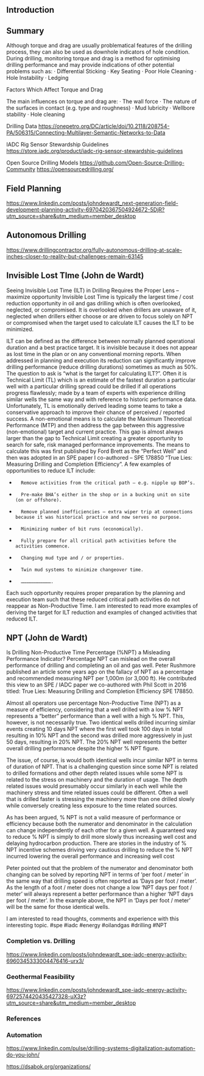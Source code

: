 ## Introduction



## Summary



Although torque and drag are usually problematical features of the drilling process, they can also be used as downhole indicators of hole condition. During drilling, monitoring torque and drag is a method for optimising drilling performance and may provide indications of other potential problems such as:
·     Differential Sticking
·     Key Seating
·     Poor Hole Cleaning
·     Hole Instability
·     Ledging

Factors Which Affect Torque and Drag
 
The main influences on torque and drag are:
·        The wall force
·        The nature of the surfaces in contact (e.g. type and roughness)
·        Mud lubricity
·        Wellbore stability
·        Hole cleaning


Drilling Data
https://onepetro.org/DC/article/doi/10.2118/208754-PA/506315/Connecting-Multilayer-Semantic-Networks-to-Data

IADC Rig Sensor Stewardship Guidelines
https://store.iadc.org/product/iadc-rig-sensor-stewardship-guidelines


Open Source Drilling Models
https://github.com/Open-Source-Drilling-Community
https://opensourcedrilling.org/

## Field Planning

https://www.linkedin.com/posts/johndewardt_next-generation-field-development-planning-activity-6970420367504924672-5DjR?utm_source=share&utm_medium=member_desktop


## Autonomous Drilling

https://www.drillingcontractor.org/fully-autonomous-drilling-at-scale-inches-closer-to-reality-but-challenges-remain-63145

## Invisible Lost TIme (John de Wardt)

Seeing Invisible Lost Time (ILT) in Drilling Requires the Proper Lens – maximize opportunity
Invisible Lost Time is typically the largest time / cost reduction opportunity in oil and gas drilling which is often overlooked, neglected, or compromised. It is overlooked when drillers are unaware of it, neglected when drillers either choose or are driven to focus solely on NPT or compromised when the target used to calculate ILT causes the ILT to be minimized.

ILT can be defined as the difference between normally planned operational duration and a best practice target. It is invisible because it does not appear as lost time in the plan or on any conventional morning reports. When addressed in planning and execution its reduction can significantly improve drilling performance (reduce drilling durations) sometimes as much as 50%.
The question to ask is “what is the target for calculating ILT?”. Often it is Technical Limit (TL) which is an estimate of the fastest duration a particular well with a particular drilling spread could be drilled if all operations progress flawlessly; made by a team of experts with experience drilling similar wells the same way and with reference to historic performance data. Unfortunately, TL is emotionally derived leading some teams to take a conservative approach to improve their chance of perceived / reported success.
A non-emotional means is to calculate the Maximum Theoretical Performance (MTP) and then address the gap between this aggressive (non-emotional) target and current practice. This gap is almost always larger than the gap to Technical Limit creating a greater opportunity to search for safe, risk managed performance improvements. The means to calculate this was first published by Ford Brett as the “Perfect Well” and then was adopted in an SPE paper I co-authored – SPE 178850 “True Lies: Measuring Drilling and Completion Efficiency”.
A few examples of opportunities to reduce ILT include:
-       Remove activities from the critical path – e.g. nipple up BOP’s.
-       Pre-make BHA’s either in the shop or in a bucking unit on site (on or offshore).
-       Remove planned inefficiencies – extra wiper trip at connections because it was historical practice and now serves no purpose.
-       Minimizing number of bit runs (economically).
-       Fully prepare for all critical path activities before the activities commence.
-       Changing mud type and / or properties.
-       Twin mud systems to minimize changeover time.
-       …………………………….
Each such opportunity requires proper preparation by the planning and execution team such that these reduced critical path activities do not reappear as Non-Productive Time.
I am interested to read more examples of deriving the target for ILT reduction and examples of changed activities that reduced ILT.


## NPT (John de Wardt)


Is Drilling Non-Productive Time Percentage (%NPT) a Misleading Performance Indicator?
Percentage NPT can mislead on the overall performance of drilling and completing an oil and gas well. Peter Rushmore published an article some years ago on the fallacy of NPT as a percentage and recommended measuring NPT per 1,000m (or 3,000 ft). He contributed this view to an SPE / IADC paper we co-authored with Phil Scott in 2016 titled: True Lies: Measuring Drilling and Completion Efficiency SPE 178850.

Almost all operators use percentage Non-Productive Time (NPT) as a measure of efficiency, considering that a well drilled with a low % NPT represents a “better” performance than a well with a high % NPT. This, however, is not necessarily true. Two identical wells drilled incurring similar events creating 10 days NPT where the first well took 100 days in total resulting in 10% NPT and the second was drilled more aggressively in just 50 days, resulting in 20% NPT. The 20% NPT well represents the better overall drilling performance despite the higher % NPT figure. 

The issue, of course, is would both identical wells incur similar NPT in terms of duration of NPT. That is a challenging question since some NPT is related to drilled formations and other depth related issues while some NPT is related to the stress on machinery and the duration of usage. The depth related issues would presumably occur similarly in each well while the machinery stress and time related issues could be different. Often a well that is drilled faster is stressing the machinery more than one drilled slowly while conversely creating less exposure to the time related sources. 

As has been argued, % NPT is not a valid measure of performance or efficiency because both the numerator and denominator in the calculation can change independently of each other for a given well. A guaranteed way to reduce % NPT is simply to drill more slowly thus increasing well cost and delaying hydrocarbon production. There are stories in the industry of % NPT incentive schemes driving very cautious drilling to reduce the % NPT incurred lowering the overall performance and increasing well cost

Peter pointed out that the problem of the numerator and denominator both changing can be solved by reporting NPT in terms of ‘per foot / meter’ in the same way that drilling speed is often reported as ‘Days per foot / meter’. As the length of a foot / meter does not change a low ‘NPT days per foot / meter’ will always represent a better performance than a higher ‘NPT days per foot / meter’. In the example above, the NPT in ‘Days per foot / meter’ will be the same for those identical wells.

I am interested to read thoughts, comments and experience with this interesting topic.
#spe #iadc #energy #oilandgas #drilling #NPT

### Completion vs. Drilling

https://www.linkedin.com/posts/johndewardt_spe-iadc-energy-activity-6960345333004476416-urx3/


### Geothermal Feasibility

https://www.linkedin.com/posts/johndewardt_spe-iadc-energy-activity-6972574420435427328-uX3z?utm_source=share&utm_medium=member_desktop
### References




### Automation

https://www.linkedin.com/pulse/drilling-systems-digitalization-automation-do-you-john/

https://dsabok.org/organizations/